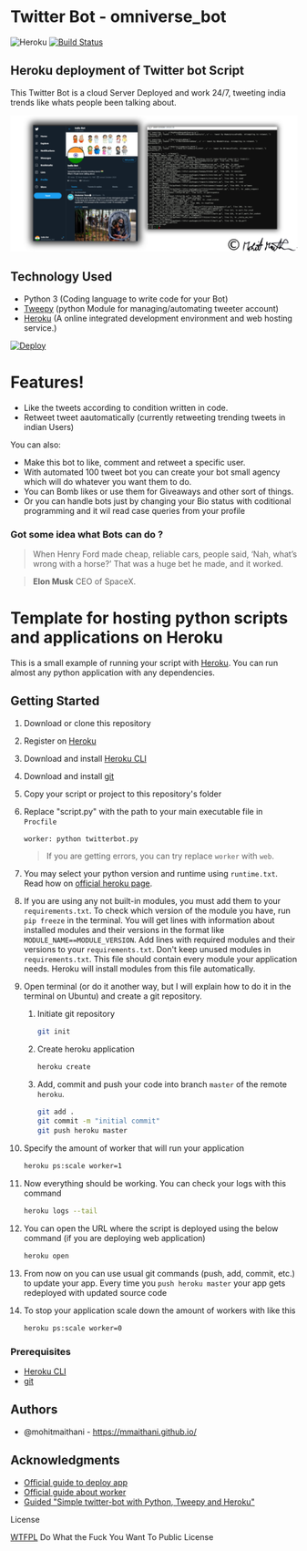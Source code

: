 # Twitter Bot - omniverse_bot
![Heroku](https://heroku-badge.herokuapp.com/?app=heroku-badge) [![Build Status](https://travis-ci.org/joemccann/dillinger.svg?branch=master)](https://travis-ci.org/joemccann/dillinger)
## Heroku deployment of Twitter bot Script

This Twitter Bot is a cloud Server Deployed and work 24/7, tweeting india trends like 
whats people been talking about.

<img src="https://github.com/mmaithani/Omniverse-Bot/blob/main/Screenshot.png">

## Technology Used
  - Python 3 (Coding language to write code for your Bot) 
  - [Tweepy](http://docs.tweepy.org/en/latest/getting_started.html) (python Module for managing/automating tweeter account)
  - [Heroku](https://www.heroku.com) (A online integrated development environment and web hosting service.)

[![Deploy](https://www.herokucdn.com/deploy/button.svg)](https://heroku.com/deploy)


# Features!

  - Like the tweets according to condition written in code.
  - Retweet tweet aautomatically (currently retweeting trending tweets in indian Users)

You can also:
  - Make this bot to like, comment and retweet a specific user.
  - With automated 100 tweet bot you can create your bot small agency which will do whatever you want them to do.
  - You can Bomb likes or use them for Giveaways and other sort of things.
  - Or you can handle bots just by changing your Bio status with coditional programming and it wil read case queries from your profile

### Got some idea what Bots can do ?

> When Henry Ford made cheap, reliable cars, people said, 
> ‘Nah, what’s wrong with a horse?’ That was a huge bet he made, 
> and it worked.

> **Elon Musk**
> CEO of SpaceX.

# Template for hosting python scripts and applications on Heroku

This is a small example of running your script with
[Heroku](https://www.heroku.com/). You can run almost any python application
with any dependencies.

## Getting Started

1. Download or clone this repository
2. Register on [Heroku](https://www.heroku.com/)
3. Download and install [Heroku CLI](https://devcenter.heroku.com/articles/getting-started-with-python#set-up)
4. Download and install [git](https://git-scm.com/downloads)
5. Copy your script or project to this repository's folder
6. Replace "script.py" with the path to your main executable file in `Procfile`

   ```procfile
   worker: python twitterbot.py
   ```

   > If you are getting errors, you can try replace `worker` with `web`.
7. You may select your python version and runtime using `runtime.txt`. Read
   how on [official heroku page](https://devcenter.heroku.com/articles/python-runtimes#selecting-a-runtime).
8. If you are using any not built-in modules, you must add them to your
   `requirements.txt`. To check which version of the module you have, run
   `pip freeze` in the terminal. You will get lines with information about
   installed modules and their versions in the format like
   `MODULE_NAME==MODULE_VERSION`. Add lines with required modules and their
   versions to your `requirements.txt`. Don't keep unused modules in
   `requirements.txt`. This file should contain every module your application
   needs. Heroku will install modules from this file automatically.
9. Open terminal (or do it another way, but I will explain how to do it in
   the terminal on Ubuntu) and create a git repository.
   1. Initiate git repository

      ```bash
      git init
      ```

   2. Create heroku application

      ```bash
      heroku create
      ```

   3. Add, commit and push your code into branch `master` of the
      remote `heroku`.

      ```bash
      git add .
      git commit -m "initial commit"
      git push heroku master
      ```

10. Specify the amount of worker that will run your application

    ```bash
    heroku ps:scale worker=1
    ```

11. Now everything should be working. You can check your logs with this command

    ```bash
    heroku logs --tail
    ```

12. You can open the URL where the script is deployed using the below
    command (if you are deploying web application)

    ```bash
    heroku open
    ```

13. From now on you can use usual git commands (push, add, commit, etc.)
    to update your app. Every time you `push heroku master` your
    app gets redeployed with updated source code

14. To stop your application scale down the amount of workers with like this

     ```bash
    heroku ps:scale worker=0
    ```

### Prerequisites

* [Heroku CLI](https://devcenter.heroku.com/articles/getting-started-with-python#set-up)
* [git](https://git-scm.com/downloads)

## Authors

* @mohitmaithani - https://mmaithani.github.io/

## Acknowledgments

* [Official guide to deploy app](https://devcenter.heroku.com/articles/getting-started-with-python#introduction)
* [Official guide about worker](https://devcenter.heroku.com/articles/background-jobs-queueing)
* [Guided "Simple twitter-bot with Python, Tweepy and Heroku"](http://briancaffey.github.io/2016/04/05/twitter-bot-tutorial.html)



License

[WTFPL](https://en.wikipedia.org/wiki/WTFPL#:~:text=WTFPL%20is%20a%20GPL%2Dcompatible,dedication%20to%20the%20public%20domain.&text=The%20title%20is%20an%20abbreviation,You%20Want%20To%20Public%20License%22.) Do What the Fuck You Want To Public License 



